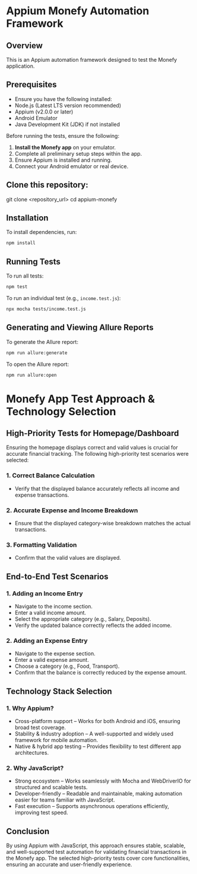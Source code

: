 # Appium Monefy Automation Framework

## Overview
This is an Appium automation framework designed to test the Monefy application.

## Prerequisites
- Ensure you have the following installed:
- Node.js (Latest LTS version recommended)
- Appium (v2.0.0 or later)
- Android Emulator
- Java Development Kit (JDK) if not installed

Before running the tests, ensure the following:

1. **Install the Monefy app** on your emulator.
2. Complete all preliminary setup steps within the app.
3. Ensure Appium is installed and running.
4. Connect your Android emulator or real device.

## Clone this repository:
git clone <repository_url>
cd appium-monefy

## Installation
To install dependencies, run:

```sh
npm install
```

## Running Tests
To run all tests:

```sh
npm test
```

To run an individual test (e.g., `income.test.js`):

```sh
npx mocha tests/income.test.js
```

## Generating and Viewing Allure Reports
To generate the Allure report:

```sh
npm run allure:generate
```

To open the Allure report:

```sh
npm run allure:open
```


# Monefy App Test Approach & Technology Selection

## High-Priority Tests for Homepage/Dashboard  

Ensuring the homepage displays correct and valid values is crucial for accurate financial tracking. The following high-priority test scenarios were selected:  

### 1. Correct Balance Calculation  
- Verify that the displayed balance accurately reflects all income and expense transactions.  

### 2. Accurate Expense and Income Breakdown  
- Ensure that the displayed category-wise breakdown matches the actual transactions.  

### 3. Formatting Validation  
- Confirm that the valid values are displayed.  

## End-to-End Test Scenarios  

### 1. Adding an Income Entry  
- Navigate to the income section.  
- Enter a valid income amount.  
- Select the appropriate category (e.g., Salary, Deposits).  
- Verify the updated balance correctly reflects the added income.  

### 2. Adding an Expense Entry  
- Navigate to the expense section.  
- Enter a valid expense amount.  
- Choose a category (e.g., Food, Transport).  
- Confirm that the balance is correctly reduced by the expense amount.  

## Technology Stack Selection  

### 1. Why Appium?  
- Cross-platform support – Works for both Android and iOS, ensuring broad test coverage.  
- Stability & industry adoption – A well-supported and widely used framework for mobile automation.  
- Native & hybrid app testing – Provides flexibility to test different app architectures.  

### 2. Why JavaScript?  
- Strong ecosystem – Works seamlessly with Mocha and WebDriverIO for structured and scalable tests.  
- Developer-friendly – Readable and maintainable, making automation easier for teams familiar with JavaScript.  
- Fast execution – Supports asynchronous operations efficiently, improving test speed.  

## Conclusion  
By using Appium with JavaScript, this approach ensures stable, scalable, and well-supported test automation for validating financial transactions in the Monefy app. The selected high-priority tests cover core functionalities, ensuring an accurate and user-friendly experience.  
